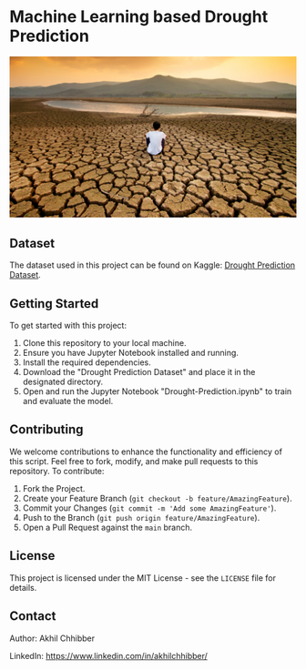 # Machine Learning based Drought Prediction
<p align="center">
  <img src="https://github.com/akhilchibber/Drought-Prediction/blob/main/Drought.png?raw=true" alt="earthml Logo">
</p>

## Dataset
The dataset used in this project can be found on Kaggle: [Drought Prediction Dataset](https://www.kaggle.com/datasets/cdminix/us-drought-meteorological-data/data). 

## Getting Started
To get started with this project:

1. Clone this repository to your local machine.
2. Ensure you have Jupyter Notebook installed and running.
3. Install the required dependencies.
4. Download the "Drought Prediction Dataset" and place it in the designated directory.
5. Open and run the Jupyter Notebook "Drought-Prediction.ipynb" to train and evaluate the model.

## Contributing
We welcome contributions to enhance the functionality and efficiency of this script. Feel free to fork, modify, and make pull requests to this repository. To contribute:

1. Fork the Project.
2. Create your Feature Branch (`git checkout -b feature/AmazingFeature`).
3. Commit your Changes (`git commit -m 'Add some AmazingFeature'`).
4. Push to the Branch (`git push origin feature/AmazingFeature`).
5. Open a Pull Request against the `main` branch.

## License

This project is licensed under the MIT License - see the `LICENSE` file for details.

## Contact

Author: Akhil Chhibber

LinkedIn: https://www.linkedin.com/in/akhilchhibber/

